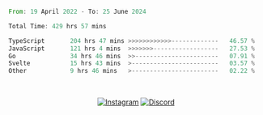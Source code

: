 <!--START_SECTION:waka-->

```rust
From: 19 April 2022 - To: 25 June 2024

Total Time: 429 hrs 57 mins

TypeScript       204 hrs 47 mins >>>>>>>>>>>>-------------   46.57 %
JavaScript       121 hrs 4 mins  >>>>>>>------------------   27.53 %
Go               34 hrs 46 mins  >>-----------------------   07.91 %
Svelte           15 hrs 43 mins  >------------------------   03.57 %
Other            9 hrs 46 mins   >------------------------   02.22 %
```

<!--END_SECTION:waka-->


<!-- &nbsp;<div align="center">
  [![Spotify](https://supakorn-spotify.vercel.app/api/spotify?background_color=0d1117&border_color=ffffff)](https://open.spotify.com/user/314ljfgc3h2e3vrqtbm3tq35t5zq?si=f93b8de147494e3a)  
</div>
-->

&nbsp;<div align="center">
  [![Instagram](https://img.shields.io/badge/Instagram-E4405F?style=for-the-badge&logo=instagram&logoColor=white)](https://www.instagram.com/supakornigm/)
  [![Discord](https://img.shields.io/badge/Discord-7289DA?style=for-the-badge&logo=discord&logoColor=white)](https://discord.com/users/977487166609457172)
</div>



